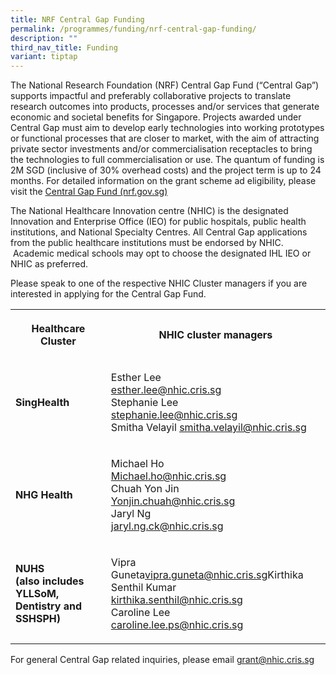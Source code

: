 ```yaml
---
title: NRF Central Gap Funding
permalink: /programmes/funding/nrf-central-gap-funding/
description: ""
third_nav_title: Funding
variant: tiptap
---
```

<p>The National Research Foundation (NRF) Central Gap Fund (“Central Gap”)
supports impactful and preferably collaborative projects to translate research
outcomes into products, processes and/or services that generate economic
and societal benefits for Singapore. Projects awarded under Central Gap
must aim to develop early technologies into working prototypes or functional
processes that are closer to market, with the aim of attracting private
sector investments and/or commercialisation receptacles to bring the technologies
to full commercialisation or use. The quantum of funding is 2M SGD (inclusive
of 30% overhead costs) and the project term is up to 24 months. For detailed
information on the grant scheme ad eligibility, please visit the <a href="https://www.nrf.gov.sg/grants/cgf/" rel="noopener noreferrer nofollow" target="_blank">Central Gap Fund (nrf.gov.sg)</a>
</p>
<p>The National Healthcare Innovation centre (NHIC) is the designated Innovation
and Enterprise Office (IEO) for public hospitals, public health institutions,
and National Specialty Centres. All Central Gap applications from the public
healthcare institutions must be endorsed by NHIC. &nbsp;Academic medical
schools may opt to choose the designated IHL IEO or NHIC as preferred.</p>
<p>Please speak to one of the respective NHIC Cluster managers if you are
interested in applying for the Central Gap Fund.</p>
<table style="minWidth: 50px">
<colgroup>
<col>
<col>
</colgroup>
<tbody>
<tr>
<th rowspan="1" colspan="1">
<p>Healthcare Cluster</p>
</th>
<th rowspan="1" colspan="1">
<p>NHIC cluster managers</p>
</th>
</tr>
<tr>
<td rowspan="1" colspan="1">
<p><strong>SingHealth</strong>
</p>
</td>
<td rowspan="1" colspan="1">
<p>Esther Lee
<br><a href="mailto:esther.lee@nhic.cris.sg" rel="noopener noreferrer nofollow" target="_blank">esther.lee@nhic.cris.sg</a> 
<br>Stephanie Lee
<br><a href="mailto:stephanie.lee@nhic.cris.sg" rel="noopener noreferrer nofollow" target="_blank">stephanie.lee@nhic.cris.sg</a>
<br>Smitha Velayil <a href="mailto:smitha.velayil@nhic.cris.sg" rel="noopener noreferrer nofollow" target="_blank"><u>smitha.velayil@nhic.cris.sg</u></a>
</p>
<p></p>
</td>
</tr>
<tr>
<td rowspan="1" colspan="1">
<p><strong>NHG Health</strong>
</p>
</td>
<td rowspan="1" colspan="1">
<p>Michael Ho
<br><a href="mailto:Michael.ho@nhic.cris.sg" rel="noopener noreferrer nofollow" target="_blank">Michael.ho@nhic.cris.sg</a>
<br>Chuah Yon Jin
<br><a href="mailto:Yonjin.chuah@nhic.cris.sg" rel="noopener noreferrer nofollow" target="_blank">Yonjin.chuah@nhic.cris.sg</a>
<br>Jaryl Ng
<br><a href="mailto:jaryl.ng.ck@nhic.cris.sg" rel="noopener noreferrer nofollow" target="_blank">jaryl.ng.ck@nhic.cris.sg</a>
</p>
</td>
</tr>
<tr>
<td rowspan="1" colspan="1">
<p><strong>NUHS<br>(also includes YLLSoM, Dentistry and SSHSPH)</strong>
</p>
</td>
<td rowspan="1" colspan="1">
<p>Vipra Guneta<a href="mailto:vipra.guneta@nhic.cris.sg" rel="noopener noreferrer nofollow" target="_blank">vipra.guneta@nhic.cris.sg</a>Kirthika
Senthil Kumar
<br><a href="mailto:kirthika.senthil@nhic.cris.sg" rel="noopener noreferrer nofollow" target="_blank">kirthika.senthil@nhic.cris.sg</a>
<br>Caroline Lee
<br><a href="mailto:caroline.lee.ps@nhic.cris.sg" rel="noopener noreferrer nofollow" target="_blank">caroline.lee.ps@nhic.cris.sg</a>
</p>
</td>
</tr>
</tbody>
</table>
<p>For general Central Gap related inquiries, please email <a href="mailto:grant@nhic.cris.sg" rel="noopener noreferrer nofollow" target="_blank">grant@nhic.cris.sg</a>
</p>